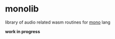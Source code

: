 # monolib

library of audio related wasm routines for [mono](https://github.com/stagas/mono) lang

**work in progress**

